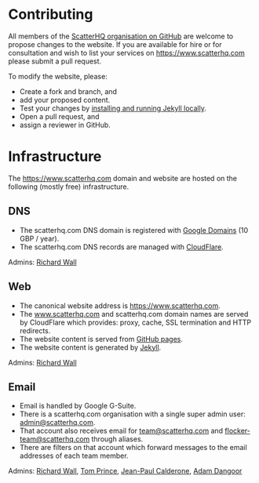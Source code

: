 # Contributing

All members of the [ScatterHQ organisation on GitHub](https://github.com/orgs/ScatterHQ/people) are welcome to propose changes to the website.
If you are available for hire or for consultation and wish to list your services on https://www.scatterhq.com please submit a pull request.

To modify the website, please:

* Create a fork and branch, and
* add your proposed content.
* Test your changes by [installing and running Jekyll locally](https://help.github.com/articles/setting-up-your-github-pages-site-locally-with-jekyll/).
* Open a pull request, and
* assign a reviewer in GitHub.

# Infrastructure

The https://www.scatterhq.com domain and website are hosted on the following (mostly free) infrastructure.

## DNS

* The scatterhq.com DNS domain is registered with [Google Domains](https://domains.google.com/registrar) (10 GBP / year).
* The scatterhq.com DNS records are managed with [CloudFlare](https://www.cloudflare.com/a/dns/scatterhq.com).

Admins:
[Richard Wall](https://github.com/wallrj)

## Web

* The canonical website address is https://www.scatterhq.com.
* The www.scatterhq.com and scatterhq.com domain names are served by CloudFlare which provides: proxy, cache, SSL termination and HTTP redirects.
* The website content is served from [GitHub pages](https://github.com/ScatterHQ/scatterhq.github.io).
* The website content is generated by [Jekyll](https://help.github.com/articles/using-jekyll-as-a-static-site-generator-with-github-pages/).

Admins:
[Richard Wall](https://github.com/wallrj)

## Email

* Email is handled by Google G-Suite.
* There is a scatterhq.com organisation with a single super admin user: admin@scatterhq.com.
* That account also receives email for team@scatterhq.com and flocker-team@scatterhq.com through aliases.
* There are filters on that account which forward messages to the email addresses of each team member.

Admins:
[Richard Wall](https://github.com/wallrj),
[Tom Prince](https://github.com/tomprince),
[Jean-Paul Calderone](https://github.com/exarkun),
[Adam Dangoor](https://github.com/adamtheturtle)
